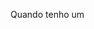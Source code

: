 Quando tenho um <script> dentro do html, ele é um script embutido! 
(A única vantagem do script embutido é que não precisamos carregar outro arquivo.)

Por outro lado é muito ruim separar o conteudo do site da lógica JavaScript. 
Geralmente usamos arquivo JS separados

Para fazer a conexão do arquivo .js para o .html, temos quer botar dentro do <body> do hmtl, a tag <script src="aqui vc da o caminho, por exemplo "script.js""> -> o arquivo script.js deve estar na mesma pasta do html